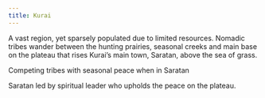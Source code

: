 ```yaml
---
title: Kurai
---
```


A vast region, yet sparsely populated due to limited resources. Nomadic tribes wander between the hunting prairies, seasonal creeks and main base on the plateau that rises Kurai’s main town, Saratan, above the sea of grass.

Competing tribes with seasonal peace when in Saratan

Saratan led by spiritual leader who upholds the peace on the plateau.